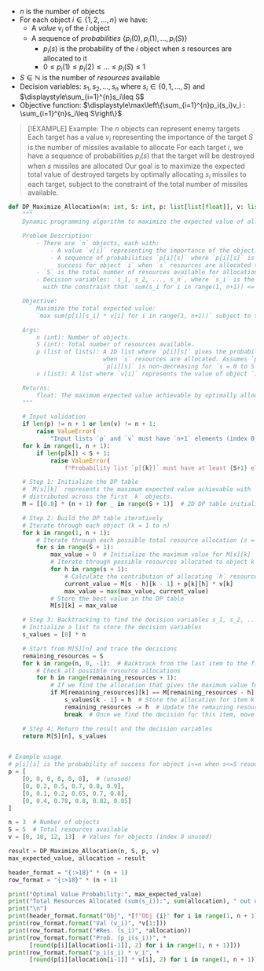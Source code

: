 - $n$ is the number of objects
- For each object $i\in\{1,2,...,n\}$ we have:
	- A _value_ $v_i$ of the $i$ object
	- A sequence of _probabilities_ $\{p_i(0),p_i(1),...,p_i(S)\}$
		- $p_i(s)$ is the probability of the $i$ object when $s$ resources are allocated to it
		- $0\leq p_i(1)\leq p_i(2)\leq...\leq p_i(S)\leq 1$
- $S\in\mathbb{N}$ is the number of _resources_ available
- Decision variables: $s_1,s_2,...,s_n$ where $s_i\in\{0,1,...,S\}$ and $\displaystyle\sum_{i=1}^{n}s_i\leq S$
- Objective function: $\displaystyle\max\left\{\sum_{i=1}^{n}p_i(s_i)v_i : \sum_{i=1}^{n}s_i\leq S\right\}$


>[!EXAMPLE] Example: 
>The $n$ objects can represent enemy targets
>Each target has a value $v_i$ representing the importance of the target
>$S$ is the number of missiles available to allocate
>For each target $i$, we have a sequence of probabilities $p_i(s)$ that the target will be destroyed when $s$ missiles are allocated
>Our goal is to maximize the expected total value of destroyed targets by optimally allocating $s_i$ missiles to each target, subject to the constraint of the total number of missiles available.



```python
def DP_Maximize_Allocation(n: int, S: int, p: list[list[float]], v: list[int]) -> tuple[float, list[int]]:
    """
    Dynamic programming algorithm to maximize the expected value of allocating resources to objects.

    Problem Description:
        - There are `n` objects, each with:
            - A value `v[i]` representing the importance of the object.
            - A sequence of probabilities `p[i][s]` where `p[i][s]` is the probability of achieving
              success for object `i` when `s` resources are allocated to it.
        - `S` is the total number of resources available for allocation.
        - Decision variables: `s_1, s_2, ..., s_n`, where `s_i` is the number of resources allocated to object `i`,
          with the constraint that `sum(s_i for i in range(1, n+1)) <= S`.

    Objective:
        Maximize the total expected value: 
        `max sum(p[i][s_i] * v[i] for i in range(1, n+1))` subject to the resource constraint.

    Args:
        n (int): Number of objects.
        S (int): Total number of resources available.
        p (list of lists): A 2D list where `p[i][s]` gives the probability of success for object `i`
                           when `s` resources are allocated. Assumes `p[i][0] = 0` and 
                           `p[i][s]` is non-decreasing for `s = 0 to S`.
        v (list): A list where `v[i]` represents the value of object `i`. Index 0 is unused.

    Returns:
        float: The maximum expected value achievable by optimally allocating resources.
    """

    # Input validation
    if len(p) != n + 1 or len(v) != n + 1:
        raise ValueError(
            "Input lists `p` and `v` must have `n+1` elements (index 0 unused).")
    for k in range(1, n + 1):
        if len(p[k]) < S + 1:
            raise ValueError(
                f"Probability list `p[{k}]` must have at least {S+1} elements.")

    # Step 1: Initialize the DP table
    # `M[s][k]` represents the maximum expected value achievable with `s` resources
    # distributed across the first `k` objects.
    M = [[0.0] * (n + 1) for _ in range(S + 1)]  # 2D DP table initialized to 0

    # Step 2: Build the DP table iteratively
    # Iterate through each object (k = 1 to n)
    for k in range(1, n + 1):
        # Iterate through each possible total resource allocation (s = 0 to S)
        for s in range(S + 1):
            max_value = 0  # Initialize the maximum value for M[s][k]
            # Iterate through possible resources allocated to object k (h = 0 to s)
            for h in range(s + 1):
                # Calculate the contribution of allocating `h` resources to object k
                current_value = M[s - h][k - 1] + p[k][h] * v[k]
                max_value = max(max_value, current_value)
            # Store the best value in the DP table
            M[s][k] = max_value

    # Step 3: Backtracking to find the decision variables s_1, s_2, ..., s_n
    # Initialize a list to store the decision variables
    s_values = [0] * n

    # Start from M[S][n] and trace the decisions
    remaining_resources = S
    for k in range(n, 0, -1):  # Backtrack from the last item to the first
        # Check all possible resource allocations
        for h in range(remaining_resources + 1):
            # If we find the allocation that gives the maximum value for M[remaining_resources][k]
            if M[remaining_resources][k] == M[remaining_resources - h][k - 1] + p[k][h] * v[k]:
                s_values[k - 1] = h  # Store the allocation for item k
                remaining_resources -= h  # Update the remaining resources
                break  # Once we find the decision for this item, move to the next item

    # Step 4: Return the result and the decision variables
    return M[S][n], s_values


# Example usage
# p[i][s] is the probability of success for object i<=n when s<=S resources are allocated
p = [
    [0, 0, 0, 0, 0, 0],  # (unused)
    [0, 0.2, 0.5, 0.7, 0.8, 0.9],
    [0, 0.1, 0.2, 0.65, 0.7, 0.8],
    [0, 0.4, 0.78, 0.8, 0.82, 0.85]
]

n = 3  # Number of objects
S = 5  # Total resources available
v = [0, 10, 12, 13]  # Values for objects (index 0 unused)

result = DP_Maximize_Allocation(n, S, p, v)
max_expected_value, allocation = result

header_format = "{:>18}" * (n + 1)
row_format = "{:>18}" * (n + 1)

print("Optimal Value Probability:", max_expected_value)
print("Total Resources Allocated (sum(s_i)):", sum(allocation), " out of ", S)
print("\n")
print(header_format.format("Obj", *[f"Obj {i}" for i in range(1, n + 1)]))
print(row_format.format("Val (v_i)", *v[1:]))
print(row_format.format("#Res. (s_i)", *allocation))
print(row_format.format("Prob. (p_i(s_i))", *
      [round(p[i][allocation[i-1]], 2) for i in range(1, n + 1)]))
print(row_format.format("p_i(s_i) * v_i", *
      [round(p[i][allocation[i-1]] * v[i], 2) for i in range(1, n + 1)]))

```
